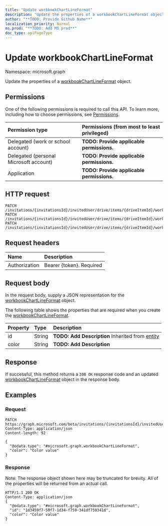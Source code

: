 ```yaml
---
title: "Update workbookChartLineFormat"
description: "Update the properties of a workbookChartLineFormat object."
author: "**TODO: Provide Github Name**"
localization_priority: Normal
ms.prod: "**TODO: Add MS prod**"
doc_type: apiPageType
---
```


# Update workbookChartLineFormat

Namespace: microsoft.graph

Update the properties of a [workbookChartLineFormat](../resources/workbookchartlineformat.md) object.

## Permissions
One of the following permissions is required to call this API. To learn more, including how to choose permissions, see [Permissions](/concepts/permissions-reference.md).

|Permission type|Permissions (from most to least privileged)|
|:---|:---|
|Delegated (work or school account)|**TODO: Provide applicable permissions.**|
|Delegated (personal Microsoft account)|**TODO: Provide applicable permissions.**|
|Application|**TODO: Provide applicable permissions.**|

## HTTP request
<!-- {
  "blockType": "ignored"
}
-->
``` http
PATCH /invitations/{invitationsId}/invitedUser/drive/items/{driveItemId}/workbook/names/{workbookNamedItemId}/worksheet/charts/{workbookChartId}/axes/categoryAxis/format/line
PATCH /invitations/{invitationsId}/invitedUser/drive/items/{driveItemId}/workbook/names/{workbookNamedItemId}/worksheet/charts/{workbookChartId}/series/{workbookChartSeriesId}/format/line
PATCH /invitations/{invitationsId}/invitedUser/drive/items/{driveItemId}/workbook/names/{workbookNamedItemId}/worksheet/charts/{workbookChartId}/axes/categoryAxis/majorGridlines/format/line
```

## Request headers
|Name|Description|
|:---|:---|
|Authorization|Bearer {token}. Required|

## Request body
In the request body, supply a JSON representation for the [workbookChartLineFormat](../resources/workbookchartlineformat.md) object.

The following table shows the properties that are required when you create the [workbookChartLineFormat](../resources/workbookchartlineformat.md).

|Property|Type|Description|
|:---|:---|:---|
|id|String|**TODO: Add Description** Inherited from [entity](../resources/entity.md)|
|color|String|**TODO: Add Description**|



## Response
If successful, this method returns a `200 OK` response code and an updated [workbookChartLineFormat](../resources/workbookchartlineformat.md) object in the response body.

## Examples

### Request
<!-- {
  "blockType": "request",
  "name": "update_workbookchartlineformat"
}
-->
``` http
PATCH https://graph.microsoft.com/beta/invitations/{invitationsId}/invitedUser/drive/items/{driveItemId}/workbook/names/{workbookNamedItemId}/worksheet/charts/{workbookChartId}/axes/categoryAxis/format/line
Content-Type: application/json
Content-length: 92

{
  "@odata.type": "#microsoft.graph.workbookChartLineFormat",
  "color": "Color value"
}
```

### Response
Note: The response object shown here may be truncated for brevity. All of the properties will be returned from an actual call.
<!-- {
  "blockType": "response",
  "truncated": true
}
-->
``` http
HTTP/1.1 200 OK
Content-Type: application/json
{
  "@odata.type": "#microsoft.graph.workbookChartLineFormat",
  "id": "1d3459f7-59f7-1d34-f759-341df759341d",
  "color": "Color value"
}
```

